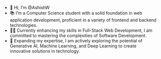 - 👋 Hi, I’m @AshishW
- 📚 I’m a Computer Science student with a solid foundation in web application development, proficient in a variety of frontend and backend technologies.
- 👨‍💻 Currently enhancing my skills in Full-Stack Web Development, I am committed to mastering the complexities of Software Development.
- 📑 Expanding my expertise, I am actively exploring the potential of Generative AI, Machine Learning, and Deep Learning to create innovative solutions in technology.

<!---
AshishW/AshishW is a ✨ special ✨ repository because its `README.md` (this file) appears on your GitHub profile.
You can click the Preview link to take a look at your changes.
--->
